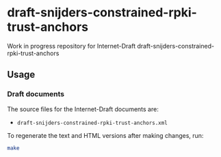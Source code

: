# draft-snijders-constrained-rpki-trust-anchors

Work in progress repository for Internet-Draft draft-snijders-constrained-rpki-trust-anchors

## Usage

### Draft documents

The source files for the Internet-Draft documents are:

- `draft-snijders-constrained-rpki-trust-anchors.xml`

To regenerate the text and HTML versions after making changes, run:

``` sh
make 
```
